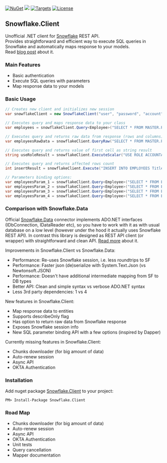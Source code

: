 [![NuGet](https://img.shields.io/badge/nuget-v0.2.4-green.svg)](https://www.nuget.org/packages/Snowflake.Client/) 
[![](https://img.shields.io/nuget/dt/Snowflake.Client.svg)](https://www.nuget.org/packages/Snowflake.Client/) 
[![Targets](https://img.shields.io/badge/.NET%20Standard-2.0-green.svg)](https://docs.microsoft.com/ru-ru/dotnet/standard/net-standard) 
[![License](https://img.shields.io/badge/License-Apache%202.0-green.svg)](https://opensource.org/licenses/Apache-2.0)

## Snowflake.Client
Unofficial .NET client for [Snowflake](https://www.snowflake.com) REST API.  
Provides straightforward and efficient way to execute SQL queries in Snowflake and automatically maps response to your models.  
Read [blog post](https://medium.com/@fixer_m/better-net-client-for-snowflake-db-ecb48c48c872) about it. 

### Main Features
- Basic authentication
- Execute SQL queries with parameters
- Map response data to your models

### Basic Usage
```csharp
// Creates new client and initializes new session 
var snowflakeClient = new SnowflakeClient("user", "password", "account", "region");

// Executes query and maps response data to your class
var employees = snowflakeClient.Query<Employee>("SELECT * FROM MASTER.PUBLIC.EMPLOYEES;");

// Executes query and returns raw data from response (rows and columns)
var employeesRawData = snowflakeClient.QueryRaw("SELECT * FROM MASTER.PUBLIC.EMPLOYEES;");

// Executes query and returns value of first cell as string result
string useRoleResult = snowflakeClient.ExecuteScalar("USE ROLE ACCOUNTADMIN;");

// Executes query and returns affected rows count
int insertResult = snowflakeClient.Execute("INSERT INTO EMPLOYEES Title VALUES (?);", "Dev");

// Parameters binding options:
var employeesParam_1 = snowflakeClient.Query<Employee>("SELECT * FROM EMPLOYEES WHERE TITLE = ?", "Programmer");
var employeesParam_2 = snowflakeClient.Query<Employee>("SELECT * FROM EMPLOYEES WHERE ID IN (?,?)", new int[] { 1, 2 });
var employeesParam_3 = snowflakeClient.Query<Employee>("SELECT * FROM EMPLOYEES WHERE TITLE = :Title", new Employee() { Title = "Programmer" });
var employeesParam_4 = snowflakeClient.Query<Employee>("SELECT * FROM EMPLOYEES WHERE TITLE = :Title", new { Title = "Programmer" });
```

### Comparison with Snowflake.Data 
Official [Snowflake.Data](https://github.com/snowflakedb/snowflake-connector-net) connector implements ADO.NET interfaces (IDbConnection, IDataReader etc), so you have to work with it as with usual database on a low level (however under the hood it actually uses Snowflake REST API). In contrast this library is designed as REST API client (or wrapper) with straightforward and clean API. [Read more](https://medium.com/@fixer_m/better-net-client-for-snowflake-db-ecb48c48c872) about it.

Improvements in Snowflake.Client vs Snowflake.Data: 
- Performance: Re-uses Snowflake session, i.e. less roundtrips to SF
- Performance: Faster json (de)serialize with System.Text.Json (vs Newtonsoft.JSON)
- Performance: Doesn't have additional intermediate mapping from SF to DB types 
- Better API: Clean and simple syntax vs verbose ADO.NET syntax
- Less 3rd party dependencies: 1 vs 4

New features in Snowflake.Client:
- Map response data to entities
- Supports describeOnly flag
- Has option to return raw data from Snowflake response
- Exposes Snowflake session info
- New SQL parameter binding API with a few options (inspired by Dapper)

Currently missing features in Snowflake.Client:
- Chunks downloader (for big amount of data)
- Auto-renew session 
- Async API
- OKTA Authentication

### Installation
Add nuget package [Snowflake.Client](https://www.nuget.org/packages/Snowflake.Client) to your project:  
```{r, engine='bash', code_block_name}
PM> Install-Package Snowflake.Client
```

### Road Map 
- Chunks downloader (for big amount of data)
- Auto-renew session 
- Async API
- OKTA Authentication
- Unit tests
- Query cancellation
- Mapper documentation
